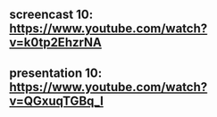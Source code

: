 ## screencast 10: https://www.youtube.com/watch?v=k0tp2EhzrNA
## presentation 10: https://www.youtube.com/watch?v=QGxuqTGBq_I
